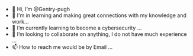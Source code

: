- 👋 Hi, I’m @Gentry-pugh
- 👀 I'm in learning and making great connections with my knowledge and work...
- 🌱 I’m currently learning to become a cybersecurity ...
- 💞️ I’m looking to collaborate on anything, I do not have much experience ...
- 📫 How to reach me would be by Email ...
<!---
Gentry-pugh/Gentry-pugh is a ✨ special ✨ repository because its `README.md` (this file) appears on your GitHub profile.
You can click the Preview link to take a look at your changes.
--->
